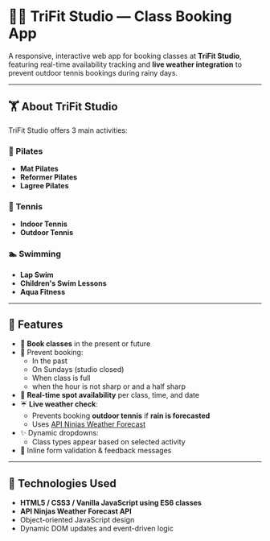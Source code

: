 # 🧘‍♀️ TriFit Studio — Class Booking App

A responsive, interactive web app for booking classes at **TriFit Studio**, featuring real-time availability tracking and **live weather integration** to prevent outdoor tennis bookings during rainy days.

---

## 🏋️ About TriFit Studio

TriFit Studio offers 3 main activities:

### 🧘 Pilates
- **Mat Pilates**
- **Reformer Pilates**
- **Lagree Pilates**

### 🎾 Tennis
- **Indoor Tennis**
- **Outdoor Tennis**

### 🏊 Swimming
- **Lap Swim**
- **Children's Swim Lessons**
- **Aqua Fitness**

---

## 🌟 Features

- 📆 **Book classes** in the present or future
- 🔐 Prevent booking:
  - In the past
  - On Sundays (studio closed)
  - When class is full
  - when the hour is not sharp or and a half sharp
- 🔄 **Real-time spot availability** per class, time, and date
- ☔ **Live weather check**:
  - Prevents booking **outdoor tennis** if **rain is forecasted**
  - Uses [API Ninjas Weather Forecast](https://api-ninjas.com/api/weatherforecast)
- ✨ Dynamic dropdowns:
  - Class types appear based on selected activity
- 🛑 Inline form validation & feedback messages

---

## 🧩 Technologies Used

- **HTML5 / CSS3 / Vanilla JavaScript using ES6 classes**
- **API Ninjas Weather Forecast API**
- Object-oriented JavaScript design
- Dynamic DOM updates and event-driven logic
